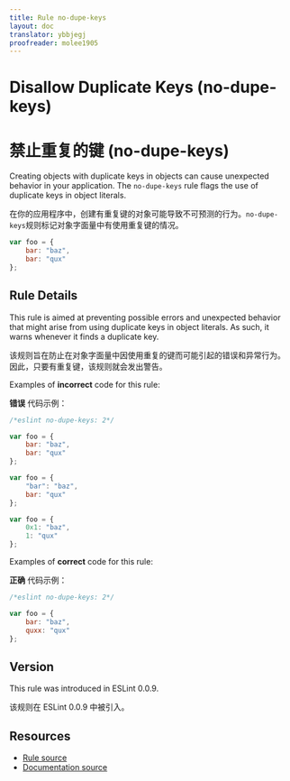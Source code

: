 ```yaml
---
title: Rule no-dupe-keys
layout: doc
translator: ybbjegj
proofreader: molee1905
---
```

<!-- Note: No pull requests accepted for this file. See README.md in the root directory for details. -->

# Disallow Duplicate Keys (no-dupe-keys)

# 禁止重复的键 (no-dupe-keys)

Creating objects with duplicate keys in objects can cause unexpected behavior in your application. The `no-dupe-keys` rule flags the use of duplicate keys in object literals.

在你的应用程序中，创建有重复键的对象可能导致不可预测的行为。`no-dupe-keys`规则标记对象字面量中有使用重复键的情况。

```js
var foo = {
    bar: "baz",
    bar: "qux"
};
```

## Rule Details

This rule is aimed at preventing possible errors and unexpected behavior that might arise from using duplicate keys in object literals. As such, it warns whenever it finds a duplicate key.

该规则旨在防止在对象字面量中因使用重复的键而可能引起的错误和异常行为。 因此，只要有重复键，该规则就会发出警告。

Examples of **incorrect** code for this rule:

**错误** 代码示例：

```js
/*eslint no-dupe-keys: 2*/

var foo = {
    bar: "baz",
    bar: "qux"
};

var foo = {
    "bar": "baz",
    bar: "qux"
};

var foo = {
    0x1: "baz",
    1: "qux"
};
```

Examples of **correct** code for this rule:

**正确** 代码示例：

```js
/*eslint no-dupe-keys: 2*/

var foo = {
    bar: "baz",
    quxx: "qux"
};
```

## Version

This rule was introduced in ESLint 0.0.9.

该规则在 ESLint 0.0.9 中被引入。

## Resources

* [Rule source](https://github.com/eslint/eslint/tree/master/lib/rules/no-dupe-keys.js)
* [Documentation source](https://github.com/eslint/eslint/tree/master/docs/rules/no-dupe-keys.md)
